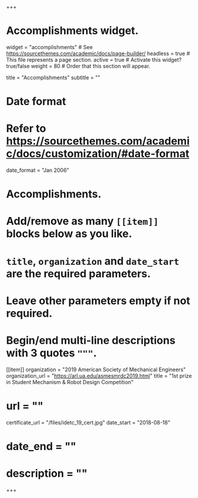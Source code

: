 +++
# Accomplishments widget.
widget = "accomplishments"  # See https://sourcethemes.com/academic/docs/page-builder/
headless = true  # This file represents a page section.
active = true  # Activate this widget? true/false
weight = 80  # Order that this section will appear.

title = "Accomplish&shy;ments"
subtitle = ""

# Date format
#   Refer to https://sourcethemes.com/academic/docs/customization/#date-format
date_format = "Jan 2006"

# Accomplishments.
#   Add/remove as many `[[item]]` blocks below as you like.
#   `title`, `organization` and `date_start` are the required parameters.
#   Leave other parameters empty if not required.
#   Begin/end multi-line descriptions with 3 quotes `"""`.

 [[item]]
  organization = "2019 American Society of Mechanical Engineers"
  organization_url = "https://arl.ua.edu/asmesmrdc2019.html"
  title = "1st prize in Student Mechanism & Robot Design Competition"
#  url = ""
  certificate_url = "/files/idetc_19_cert.jpg"
  date_start = "2018-08-18"
#  date_end = ""
#  description = ""


+++
